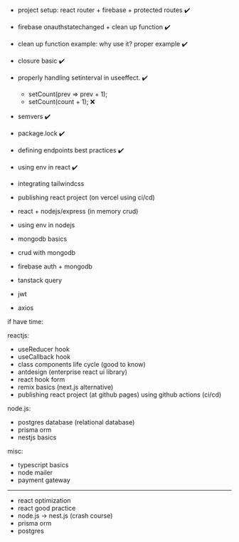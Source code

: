 - project setup: react router + firebase + protected routes ✔️
- firebase onauthstatechanged + clean up function ✔️
- clean up function example: why use it? proper example ✔️
- closure basic ✔️
- properly handling setinterval in useeffect. ✔️
	- setCount(prev => prev + 1);
	- setCount(count + 1); ❌ 
- semvers ✔️
- package.lock ✔️
- defining endpoints best practices ✔️
- using env in react ✔️

- integrating tailwindcss
- publishing react project (on vercel using ci/cd) 
- react + nodejs/express (in memory crud)
- using env in nodejs  


- mongodb basics
- crud with mongodb
- firebase auth + mongodb
- tanstack query 
- jwt
- axios 


if have time:

reactjs:
- useReducer hook
- useCallback hook
- class components life cycle (good to know)
- antdesign (enterprise react ui library)
- react hook form
- remix basics (next.js alternative)
- publishing react project (at github pages) using github actions (ci/cd)

node.js:
 - postgres database (relational database)
 - prisma orm
 - nestjs basics
   
   
misc:
- typescript basics
- node mailer
- payment gateway








--------

- react optimization
- react good practice
- node.js -> nest.js (crash course)
- prisma orm
- postgres 